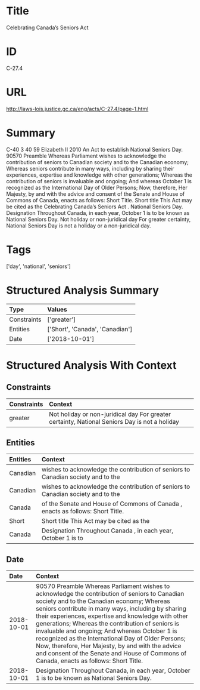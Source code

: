 # Title
Celebrating Canada’s Seniors Act


# ID
C-27.4

# URL
http://laws-lois.justice.gc.ca/eng/acts/C-27.4/page-1.html


# Summary
C-40 3 40 59 Elizabeth II 2010 An Act to establish National Seniors Day. 90570 Preamble Whereas Parliament wishes to acknowledge the contribution of seniors to Canadian society and to the Canadian economy; Whereas seniors contribute in many ways, including by sharing their experiences, expertise and knowledge with other generations; Whereas the contribution of seniors is invaluable and ongoing; And whereas October 1 is recognized as the International Day of Older Persons; Now, therefore, Her Majesty, by and with the advice and consent of the Senate and House of Commons of Canada, enacts as follows: Short Title.
Short title This Act may be cited as the  Celebrating Canada’s Seniors Act .
National Seniors Day. Designation Throughout Canada, in each year, October 1 is to be known as National Seniors Day. Not holiday or non-juridical day For greater certainty, National Seniors Day is not a holiday or a non-juridical day.


# Tags
['day', 'national', 'seniors']


# Structured Analysis Summary
| Type        | Values                          |
|:------------|:--------------------------------|
| Constraints | ['greater']                     |
| Entities    | ['Short', 'Canada', 'Canadian'] |
| Date        | ['2018-10-01']                  |


# Structured Analysis With Context
 


## Constraints
| Constraints   | Context                                                                                        |
|:--------------|:-----------------------------------------------------------------------------------------------|
| greater       | Not holiday or non-juridical day For  greater certainty, National Seniors Day is not a holiday |


## Entities
| Entities   | Context                                                                           |
|:-----------|:----------------------------------------------------------------------------------|
| Canadian   | wishes to acknowledge the contribution of seniors to Canadian  society and to the |
| Canadian   | wishes to acknowledge the contribution of seniors to Canadian  society and to the |
| Canada     | of the Senate and House of Commons of Canada , enacts as follows: Short Title.    |
| Short      | Short title This Act may be cited as the                                          |
| Canada     | Designation Throughout  Canada , in each year, October 1 is to                    |


## Date
| Date       | Context                                                                                                                                                                                                                                                                                                                                                                                                                                                                                                                                                           |
|:-----------|:------------------------------------------------------------------------------------------------------------------------------------------------------------------------------------------------------------------------------------------------------------------------------------------------------------------------------------------------------------------------------------------------------------------------------------------------------------------------------------------------------------------------------------------------------------------|
| 2018-10-01 | 90570 Preamble Whereas Parliament wishes to acknowledge the contribution of seniors to Canadian society and to the Canadian economy; Whereas seniors contribute in many ways, including by sharing their experiences, expertise and knowledge with other generations; Whereas the contribution of seniors is invaluable and ongoing; And whereas October 1 is recognized as the International Day of Older Persons; Now, therefore, Her Majesty, by and with the advice and consent of the Senate and House of Commons of Canada, enacts as follows: Short Title. |
| 2018-10-01 | Designation Throughout Canada, in each year, October 1 is to be known as National Seniors Day.                                                                                                                                                                                                                                                                                                                                                                                                                                                                    |


